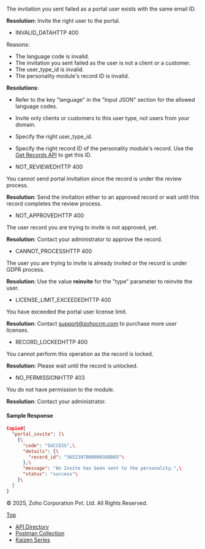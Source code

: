 The invitation you sent failed as a portal user exists with the same email ID.

**Resolution:** Invite the right user to the portal.

- INVALID\_DATAHTTP 400



Reasons:



- The language code is invalid.
- The invitation you sent failed as the user is not a client or a customer.
- The user\_type\_id is invalid.
- The personality module's record ID is invalid.

**Resolutions**:

- Refer to the key "language" in the "Input JSON" section for the allowed language codes.
- Invite only clients or customers to this user type, not users from your domain.
- Specify the right user\_type\_id.
- Specify the right record ID of the personality module's record. Use the [Get Records API](https://www.zoho.com/crm/developer/docs/api/v7/get-records.html) to get this ID.

- NOT\_REVIEWEDHTTP 400



You cannot send portal invitation since the record is under the review process.

**Resolution**: Send the invitation either to an approved record or wait until this record completes the review process.

- NOT\_APPROVEDHTTP 400



The user record you are trying to invite is not approved, yet.

**Resolution**: Contact your administrator to approve the record.

- CANNOT\_PROCESSHTTP 400



The user you are trying to invite is already invited or the record is under GDPR process.

**Resolution**: Use the value **reinvite** for the "type" parameter to reinvite the user.

- LICENSE\_LIMIT\_EXCEEDEDHTTP 400



You have exceeded the portal user license limit.

**Resolution**: Contact support@zohocrm.com to purchase more user licenses.

- RECORD\_LOCKEDHTTP 400



You cannot perform this operation as the record is locked.

**Resolution:** Please wait until the record is unlocked.

- NO\_PERMISSIONHTTP 403



You do not have permission to the module.

**Resolution**: Contact your administrator.


#### Sample Response

``` json
Copied{
  "portal_invite": [\
    {\
      "code": "SUCCESS",\
      "details": {\
        "record_id": "3652397000000388085"\
      },\
      "message": "An Invite has been sent to the personality.",\
      "status": "success"\
    }\
  ]
}
```

© 2025, Zoho Corporation Pvt. Ltd. All Rights Reserved.

[Top](https://www.zoho.com/crm/developer/docs/api/v7/invite-user.html#top)

- [API Directory](https://www.zoho.com/crm/developer/docs/api-directory.html?source_from=qlink_)
- [Postman Collection](https://www.postman.com/zohocrmdevelopers/workspace/zoho-crm-developers/overview?source_from=qlink_)
- [Kaizen Series](https://www.zoho.com/crm/developer/docs/kaizen-series-directory.html?source_from=qlink_)